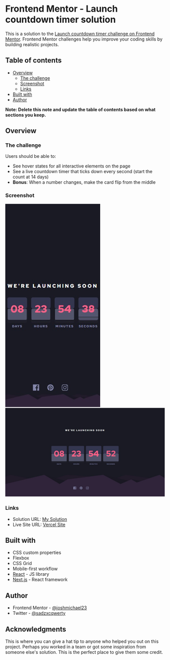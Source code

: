 # Frontend Mentor - Launch countdown timer solution

This is a solution to the [Launch countdown timer challenge on Frontend Mentor](https://www.frontendmentor.io/challenges/launch-countdown-timer-N0XkGfyz-). Frontend Mentor challenges help you improve your coding skills by building realistic projects. 

## Table of contents

- [Overview](#overview)
  - [The challenge](#the-challenge)
  - [Screenshot](#screenshot)
  - [Links](#links)
- [Built with](#built-with)
- [Author](#author)

**Note: Delete this note and update the table of contents based on what sections you keep.**

## Overview

### The challenge

Users should be able to:

- See hover states for all interactive elements on the page
- See a live countdown timer that ticks down every second (start the count at 14 days)
- **Bonus**: When a number changes, make the card flip from the middle

### Screenshot

![](./design/mobile%20timeapp.png)
![](./design//desktop%20timeapp.png)

### Links

- Solution URL: [My Solution](https://www.frontendmentor.io/solutions/timer-app-using-nextjs-VcRxmh6sdZ)
- Live Site URL: [Vercel Site](https://timer-app-mauve.vercel.app)


## Built with

- CSS custom properties
- Flexbox
- CSS Grid
- Mobile-first workflow
- [React](https://reactjs.org/) - JS library
- [Next.js](https://nextjs.org/) - React framework

## Author

- Frontend Mentor - [@joshmichael23](https://www.frontendmentor.io/profile/joshmichael23)
- Twitter - [@sadzxcqwerty](https://www.twitter.com/sadzxcqwerty)

## Acknowledgments

This is where you can give a hat tip to anyone who helped you out on this project. Perhaps you worked in a team or got some inspiration from someone else's solution. This is the perfect place to give them some credit.
